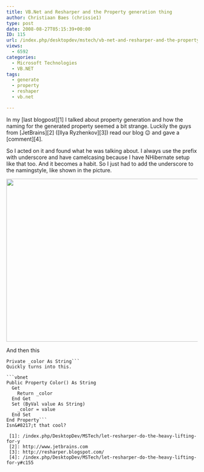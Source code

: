 ```yaml
---
title: VB.Net and Resharper and the Property generation thing
author: Christiaan Baes (chrissie1)
type: post
date: 2008-08-27T05:15:39+00:00
ID: 115
url: /index.php/desktopdev/mstech/vb-net-and-resharper-and-the-property-ge/
views:
  - 6592
categories:
  - Microsoft Technologies
  - VB.NET
tags:
  - generate
  - property
  - reshaper
  - vb.net

---
```

In my [last blogpost][1] I talked about property generation and how the naming for the generated property seemed a bit strange. Luckily the guys from [JetBrains][2] ([Ilya Ryzhenkov][3]) read our blog 😉 and gave a [comment][4].

So I acted on it and found what he was talking about. I always use the prefix with underscore and have camelcasing because I have NHibernate setup like that too. And it becomes a habit. So I just had to add the underscore to the namingstyle, like shown in the picture.

<div class="image_block">
  <img src="/wp-content/uploads/blogs/DesktopDev/ResharperNamingStyle.jpg" alt="" title="" width="702" height="428" />
</div>

And then this

```vbnet
Private _color As String```
Quickly turns into this.

```vbnet
Public Property Color() As String
  Get
    Return _color
  End Get
  Set (ByVal value As String)
    _color = value
  End Set
End Property```
Isn&#8217;t that cool?

 [1]: /index.php/DesktopDev/MSTech/let-resharper-do-the-heavy-lifting-for-y
 [2]: http://www.jetbrains.com
 [3]: http://resharper.blogspot.com/
 [4]: /index.php/DesktopDev/MSTech/let-resharper-do-the-heavy-lifting-for-y#c155
